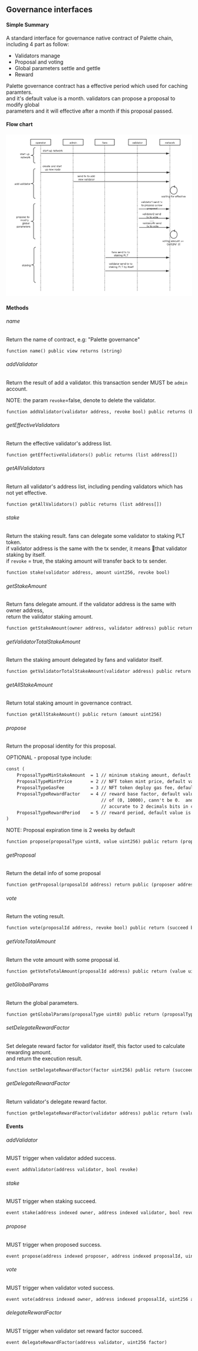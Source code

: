## Governance interfaces

#### Simple Summary
A standard interface for governance native contract of Palette chain, including 4 part as follow:

* Validators manage
* Proposal and voting
* Global parameters settle and gettle
* Reward

Palette governance contract has a effective period which used for caching paramters.<br>
and it's default value is a month. validators can propose a proposal to modify global<br>
parameters and it will effective after a month if this proposal passed.

#### Flow chart
![chart](images/palette_flow_chart.png)

#### Methods

###### name
Return the name of contract, e.g: "Palette governance"
```dtd
function name() public view returns (string)
```

###### addValidator
Return the result of add a validator. this transaction sender MUST be `admin` account.

NOTE: the param `revoke`=false, denote to delete the validator.

```dtd
function addValidator(validator address, revoke bool) public returns (bool success)
```

###### getEffectiveValidators
Return the effective validator's address list.

```dtd
function getEffectiveValidators() public returns (list address[])
```

###### getAllValidators
Return all validator's address list, including pending validators which has not yet effective.

```dtd
function getAllValidators() public returns (list address[])
```

###### stake
Return the staking result. fans can delegate some validator to staking PLT token. <br>
if validator address is the same with the tx sender, it means that validator staking by itself. <br>
if `revoke` = true, the staking amount will transfer back to tx sender. 

```dtd
function stake(validator address, amount uint256, revoke bool)
```

###### getStakeAmount
Return fans delegate amount. if the validator address is the same with owner address, <br>
return the validator staking amount. 

```dtd
function getStakeAmount(owner address, validator address) public return (amount uint256)
```

###### getValidatorTotalStakeAmount
Return the staking amount delegated by fans and validator itself.

```dtd
function getValidatorTotalStakeAmount(validator address) public return (amount uint256) 
```

###### getAllStakeAmount
Return total staking amount in governance contract.

```dtd
function getAllStakeAmount() public return (amount uint256)
```

###### propose
Return the proposal identity for this proposal.

OPTIONAL - proposal type include:
```dtd
const (
    ProposalTypeMinStakeAmount  = 1 // mininum staking amount, default value is 0
    ProposalTypeMintPrice       = 2 // NFT token mint price, default value is 0    
    ProposalTypeGasFee          = 3 // NFT token deploy gas fee, default value is 0
    ProposalTypeRewardFactor    = 4 // reward base factor, default value is 2000, this value in range
                                    // of (0, 10000), cann't be 0.  and it will convert to float number which
                                    // accurate to 2 decimals bits in contract, e.g: 34.02% -> big.NewInt(3402)
    ProposalTypeRewardPeriod    = 5 // reward period, default value is one month.
)
```

NOTE: Proposal expiration time is 2 weeks by default

```dtd
function propose(proposalType uint8, value uint256) public return (proposalId address)
```

###### getProposal
Return the detail info of some proposal

```dtd
function getProposal(proposalId address) return public (proposer address, proposalType uint8, value uint256, endBlock uint256)
```

###### vote
Return the voting result.

```dtd
function vote(proposalId address, revoke bool) public return (succeed bool)
```

###### getVoteTotalAmount
Return the vote amount with some proposal id.

```dtd
function getVoteTotalAmount(proposalId address) public return (value uint256)
```

###### getGlobalParams
Return the global parameters.

```dtd
function getGlobalParams(proposalType uint8) public return (proposalType uint8, value uint256)
```

###### setDelegateRewardFactor
Set delegate reward factor for validator itself, this factor used to calculate rewarding amount.<br>
and return the execution result.

```dtd
function setDelegateRewardFactor(factor uint256) public return (succeed bool).
```

###### getDelegateRewardFactor
Return validator's delegate reward factor.

```dtd
function getDelegateRewardFactor(validator address) public return (value uint256)
```

#### Events

###### addValidator
MUST trigger when validator added success.

```dtd
event addValidator(address validator, bool revoke)
```

###### stake
MUST trigger when staking succeed.

```dtd
event stake(address indexed owner, address indexed validator, bool revoke, value uint256)
```

###### propose
MUST trigger when proposed success.

```dtd
event propose(address indexed proposer, address indexed proposalId, uint8 proposalType, uint256 endBlock, value uint256)
```

###### vote
MUST trigger when validator voted success.

```dtd
event vote(address indexed owner, address indexed proposalId, uint256 amount, bool revoke)
```

###### delegateRewardFactor
MUST trigger when validator set reward factor succeed.

```dtd
event delegateRewardFactor(address validator, uint256 factor)
```
